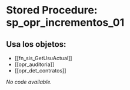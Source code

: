 # Stored Procedure: sp_opr_incrementos_01

## Usa los objetos:
- [[fn_sis_GetUsuActual]]
- [[opr_auditoria]]
- [[opr_det_contratos]]

*No code available.*
